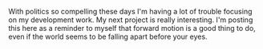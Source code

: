 With politics so compelling these days I'm having a lot of trouble focusing on my development work. My next project is really interesting. I'm posting this here as a reminder to myself that forward motion is a good thing to do, even if the world seems to be falling apart before your eyes. 

